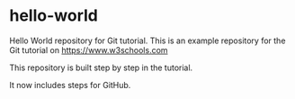 # hello-world
Hello World repository for Git tutorial.
This is an example repository for the Git tutorial on https://www.w3schools.com

This repository is built step by step in the tutorial.

It now includes steps for GitHub.
